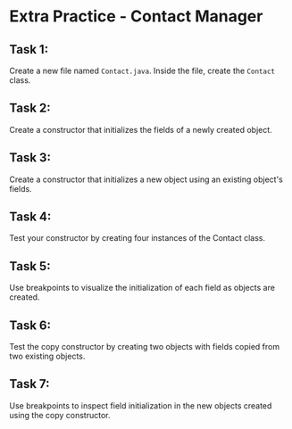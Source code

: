 # Extra Practice - Contact Manager

## Task 1:
Create a new file named <code>Contact.java</code>. Inside the file, create the <code>Contact</code> class.

## Task 2:
Create a constructor that initializes the fields of a newly created object.

## Task 3:
Create a constructor that initializes a new object using an existing object's fields.

## Task 4:
Test your constructor by creating four instances of the Contact class.

## Task 5:
Use breakpoints to visualize the initialization of each field as objects are created.

## Task 6:
Test the copy constructor by creating two objects with fields copied from two existing objects.

## Task 7:
Use breakpoints to inspect field initialization in the new objects created using the copy constructor.
